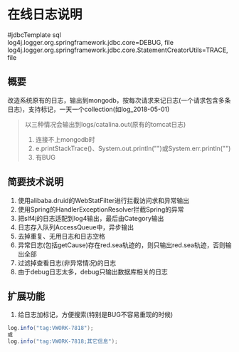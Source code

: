 
# 在线日志说明


#jdbcTemplate sql  
log4j.logger.org.springframework.jdbc.core=DEBUG, file
log4j.logger.org.springframework.jdbc.core.StatementCreatorUtils=TRACE, file



## 概要
改造系统原有的日志，输出到mongodb，按每次请求来记日志(一个请求包含多条日志)，支持标记，一天一个collection(如log_2018-05-01)
> 以三种情况会输出到logs/catalina.out(原有的tomcat日志)
> 1. 连接不上mongodb时
> 2. e.printStackTrace()、System.out.println("")或System.err.println("")
> 3. 有BUG


## 简要技术说明
1. 使用alibaba.druid的WebStatFilter进行拦截访问求和异常输出
2. 使用Spring的HandlerExceptionResolver拦截Spring的异常
3. 把slf4j的日志适配到log4输出，最后由Category输出
4. 日志存入队列AccessQueue中，异步输出
5. 去掉重复、无用日志和日志空格
6. 异常日志(包括getCause)存在red.sea轨迹的，则只输出red.sea轨迹，否则输出全部
7. 过滤掉查看日志(非异常情况)的日志
8. 由于debug日志太多，debug只输出数据库相关的日志

## 扩展功能
1. 给日志加标记，方便搜索(特别是BUG不容易重现的时候)
```java
log.info("tag:VWORK-7818");
或
log.info("tag:VWORK-7818;其它信息");
```




